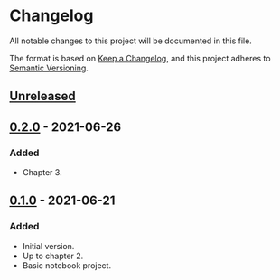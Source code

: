 # Changelog
All notable changes to this project will be documented in this file.

The format is based on [Keep a Changelog](https://keepachangelog.com/en/1.0.0/),
and this project adheres to [Semantic Versioning](https://semver.org/spec/v2.0.0.html).

## [Unreleased]

## [0.2.0] - 2021-06-26
### Added
- Chapter 3.

## [0.1.0] - 2021-06-21
### Added
- Initial version.
- Up to chapter 2.
- Basic notebook project.

[Unreleased]: https://github.com/olivierlacan/keep-a-changelog/compare/v0.2.0...HEAD
[0.2.0]: https://github.com/olivierlacan/keep-a-changelog/compare/v0.1.0...v0.2.0
[0.1.0]: https://github.com/olivierlacan/keep-a-changelog/releases/tag/v0.1.0

